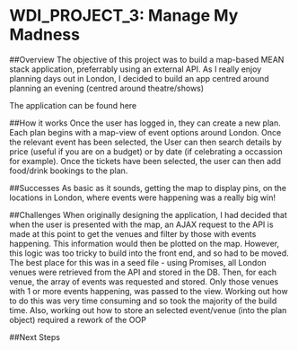 # WDI\_PROJECT\_3: Manage My Madness

##Overview
The objective of this project was to build a map-based MEAN stack application, preferrably using an external API. As I really enjoy planning days out in London, I decided to build an app centred around planning an evening (centred around theatre/shows)

The application can be found here

##How it works
Once the user has logged in, they can create a new plan. Each plan begins with a map-view of event options around London. Once the relevant event has been selected, the User can then search details by price (useful if you are on a budget) or by date (if celebrating a occassion for example). Once the tickets have been selected, the user can then add food/drink bookings to the plan. 

##Successes
As basic as it sounds, getting the map to display pins, on the locations in London, where events were happening was a really big win!

##Challenges
When originally designing the application, I had decided that when the user is presented with the map, an AJAX request to the API is made at this point to get the venues and filter by those with events happening. This information would then be plotted on the map. However, this logic was too tricky to build into the front end, and so had to be moved. The best place for this was in a seed file - using Promises, all London venues were retrieved from the API and stored in the DB. Then, for each venue, the array of events was requested and stored. Only those venues with 1 or more events happening, was passed to the view. 
Working out how to do this was very time consuming and so took the majority of the build time. Also, working out how to store an selected  event/venue (into the plan object) required a rework of the OOP 
 
##Next Steps
